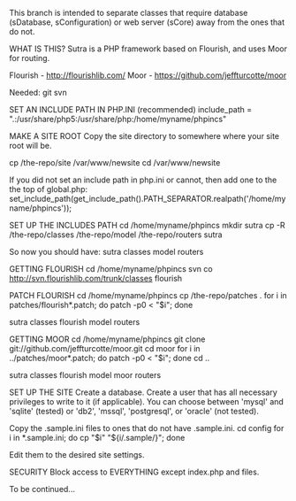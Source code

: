 This branch is intended to separate classes that require database (sDatabase,
sConfiguration) or web server (sCore) away from the ones that do not.

WHAT IS THIS?
Sutra is a PHP framework based on Flourish, and uses Moor for routing.

Flourish - http://flourishlib.com/
Moor - https://github.com/jeffturcotte/moor

Needed:
git
svn

SET AN INCLUDE PATH IN PHP.INI (recommended)
include_path = ".:/usr/share/php5:/usr/share/php:/home/myname/phpincs"

MAKE A SITE ROOT
Copy the site directory to somewhere where your site root will be.

cp /the-repo/site /var/www/newsite
cd /var/www/newsite

If you did not set an include path in php.ini or cannot, then add one to the
the top of global.php:
set_include_path(get_include_path().PATH_SEPARATOR.realpath('/home/myname/phpincs'));

SET UP THE INCLUDES PATH
cd /home/myname/phpincs
mkdir sutra
cp -R /the-repo/classes /the-repo/model /the-repo/routers sutra

So now you should have:
sutra
  classes
  model
  routers

GETTING FLOURISH
cd /home/myname/phpincs
svn co http://svn.flourishlib.com/trunk/classes flourish

PATCH FLOURISH
cd /home/myname/phpincs
cp /the-repo/patches .
for i in patches/flourish*.patch; do patch -p0 < "$i"; done

sutra
  classes
  flourish
  model
  routers

GETTING MOOR
cd /home/myname/phpincs
git clone git://github.com/jeffturcotte/moor.git
cd moor
for i in ../patches/moor*.patch; do patch -p0 < "$i"; done
cd ..

sutra
  classes
  flourish
  model
  moor
  routers

SET UP THE SITE
Create a database. Create a user that has all necessary privileges to write to
it (if applicable). You can choose between 'mysql' and 'sqlite' (tested) or
'db2', 'mssql', 'postgresql', or 'oracle' (not tested).

Copy the .sample.ini files to ones that do not have .sample.ini.
cd config
for i in *.sample.ini; do cp "$i" "${i/\.sample/}"; done

Edit them to the desired site settings.

SECURITY
Block access to EVERYTHING except index.php and files.

To be continued...
